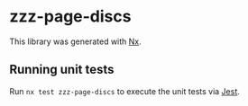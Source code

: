 # zzz-page-discs

This library was generated with [Nx](https://nx.dev).

## Running unit tests

Run `nx test zzz-page-discs` to execute the unit tests via [Jest](https://jestjs.io).
